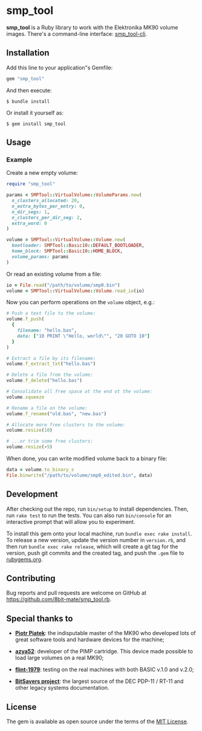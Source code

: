 # smp_tool

**smp_tool** is a Ruby library to work with the Elektronika MK90 volume images. There's a command-line interface: [smp_tool-cli](https://github.com/8bit-mate/smp_tool-cli.rb).

## Installation

Add this line to your application"s Gemfile:

```ruby
gem "smp_tool"
```

And then execute:

    $ bundle install

Or install it yourself as:

    $ gem install smp_tool

## Usage

### Example

Create a new empty volume:

```Ruby
require "smp_tool"

params = SMPTool::VirtualVolume::VolumeParams.new(
  n_clusters_allocated: 20,
  n_extra_bytes_per_entry: 0,
  n_dir_segs: 1,
  n_clusters_per_dir_seg: 2,
  extra_word: 0
)

volume = SMPTool::VirtualVolume::Volume.new(
  bootloader: SMPTool::Basic10::DEFAULT_BOOTLOADER,
  home_block: SMPTool::Basic10::HOME_BLOCK,
  volume_params: params
)
```

Or read an existing volume from a file:

```Ruby
io = File.read("/path/to/volume/smp0.bin")
volume = SMPTool::VirtualVolume::Volume.read_io(io)
```

Now you can perform operations on the `volume` object, e.g.:

```Ruby
# Push a text file to the volume:
volume.f_push(
  {
    filename: "hello.bas",
    data: ["10 PRINT \"Hello, world\"", "20 GOTO 10"]
  }
)

# Extract a file by its filename:
volume.f_extract_txt("hello.bas")

# Delete a file from the volume:
volume.f_delete("hello.bas")

# Consolidate all free space at the end ot the volume:
volume.squeeze

# Rename a file on the volume:
volume.f_rename("old.bas", "new.bas")

# Allocate more free clusters to the volume:
volume.resize(10)

# ...or trim some free clusters:
volume.resize(-5)
```

When done, you can write modified volume back to a binary file:

```Ruby
data = volume.to_binary_s
File.binwrite("/path/to/volume/smp0_edited.bin", data)
```

## Development

After checking out the repo, run `bin/setup` to install dependencies. Then, run `rake test` to run the tests. You can also run `bin/console` for an interactive prompt that will allow you to experiment.

To install this gem onto your local machine, run `bundle exec rake install`. To release a new version, update the version number in `version.rb`, and then run `bundle exec rake release`, which will create a git tag for the version, push git commits and the created tag, and push the `.gem` file to [rubygems.org](https://rubygems.org).

## Contributing

Bug reports and pull requests are welcome on GitHub at https://github.com/8bit-mate/smp_tool.rb.

## Special thanks to

- **[Piotr Piatek](http://www.pisi.com.pl/piotr433/index.htm)**: the indisputable master of the MK90 who developed lots of great software tools and hardware devices for the machine;

- **[azya52](https://github.com/azya52/)**: developer of the PIMP cartridge. This device made possible to load large volumes on a real MK90;

- **[flint-1979](https://phantom.sannata.org/memberlist.php?mode=viewprofile&u=6909)**: testing on the real machines with both BASIC v.1.0 and v.2.0;

- **[BitSavers project](http://www.bitsavers.org/)**: the largest source of the DEC PDP-11 / RT-11 and other legacy systems documentation.

## License

The gem is available as open source under the terms of the [MIT License](https://opensource.org/licenses/MIT).
